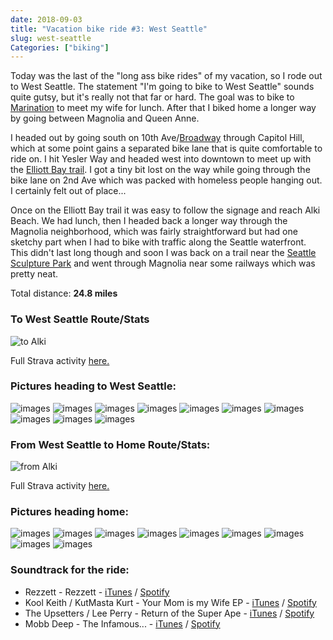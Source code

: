 ```yaml
---
date: 2018-09-03
title: "Vacation bike ride #3: West Seattle"
slug: west-seattle
Categories: ["biking"]
---
```


Today was the last of the "long ass bike rides" of my vacation, so I rode out to West Seattle. The statement "I'm going to bike to West Seattle" sounds quite gutsy, but it's really not that far or hard. The goal was to bike to [Marination](https://westseattleblog.com/2012/10/marination-ma-kai-west-seattles-newest-restaurant-opens-tomorrow/) to meet my wife for lunch. After that I biked home a longer way by going between Magnolia and Queen Anne.

I headed out by going south on 10th Ave/[Broadway](https://www.youtube.com/watch?v=SBPpy_SVV_0) through Capitol Hill, which at some point gains a separated bike lane that is quite comfortable to ride on. I hit Yesler Way and headed west into downtown to meet up with the [Elliott Bay trail](https://www.wta.org/go-hiking/hikes/elliott-bay-trail). I got a tiny bit lost on the way while going through the bike lane on 2nd Ave which was packed with homeless people hanging out. I certainly felt out of place...

Once on the Elliott Bay trail it was easy to follow the signage and reach Alki Beach. We had lunch, then I headed back a longer way through the Magnolia neighborhood, which was fairly straightforward but had one sketchy part when I had to bike with traffic along the Seattle waterfront. This didn't last long though and soon I was back on a trail near the [Seattle Sculpture Park](http://www.seattleartmuseum.org/visit/olympic-sculpture-park) and went through Magnolia near some railways which was pretty neat.

Total distance: **24.8 miles**

### To West Seattle Route/Stats 

![to Alki](/images/IMG_B14D53374D36-1.jpeg)

Full Strava activity [here.](https://www.strava.com/activities/1817071635)

### Pictures heading to West Seattle:

![images](/images/IMG_1875.jpg)
![images](/images/IMG_1877.JPG)
![images](/images/IMG_1880.jpg)
![images](/images/IMG_1881.JPG)
![images](/images/IMG_1882.JPG)
![images](/images/IMG_1884.JPG)
![images](/images/IMG_1885.JPG)
![images](/images/IMG_1886.JPG)
![images](/images/IMG_1887.JPG)
![images](/images/IMG_1888.JPG)

### From West Seattle to Home Route/Stats:

![from Alki](/images/IMG_1A0172138DBC-1.jpeg)

Full Strava activity [here.](https://www.strava.com/activities/1817451082)

### Pictures heading home:

![images](/images/IMG_1895.JPG)
![images](/images/IMG_1897.JPG)
![images](/images/IMG_1898.JPG)
![images](/images/IMG_1900.JPG)
![images](/images/IMG_1903.JPG)
![images](/images/IMG_1904.JPG)
![images](/images/IMG_1905.JPG)
![images](/images/IMG_1908.JPG)
![images](/images/IMG_1910.JPG)

### Soundtrack for the ride:
* Rezzett - Rezzett - [iTunes](https://itunes.apple.com/ee/album/rezzett/1344927144) / [Spotify](https://open.spotify.com/album/5N91OjEKm2kLaPuXhlFpkx)
* Kool Keith / KutMasta Kurt - Your Mom is my Wife EP - [iTunes](https://itunes.apple.com/us/album/your-mom-is-my-wife-ep/1342773690) / [Spotify](https://open.spotify.com/album/263B0ofZk3CvffvUvkE58j)
* The Upsetters / Lee Perry - Return of the Super Ape - [iTunes](https://itunes.apple.com/us/album/return-of-the-super-ape-deluxe-edition/274769018) / [Spotify](https://open.spotify.com/album/0VceVaIcxxNEXQ3fNv8u2G)
* Mobb Deep - The Infamous... - [iTunes](https://itunes.apple.com/us/album/the-infamous/255342338) / [Spotify](https://open.spotify.com/album/1cCAb1vN8uUsdfEylVmTLs)
